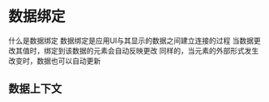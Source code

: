 # 数据绑定
什么是数据绑定
数据绑定是应用UI与其显示的数据之间建立连接的过程
当数据更改其值时，绑定到该数据的元素会自动反映更改
同样的，当元素的外部形式发生改变时，数据也可以自动更新



## 数据上下文